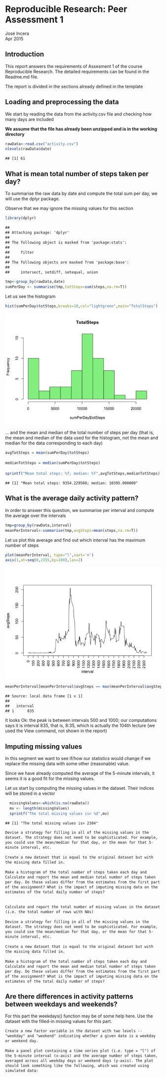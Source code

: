 # Reproducible Research: Peer Assessment 1
José Incera  
Apr 2015  

## Introduction
This report answers the requirements of Assesment 1 of the course Reproducible Research.
The detailed requirements can be found in the Readme.md file.

The report is divided in the sections already defined in the template

## Loading and preprocessing the data

We start by reading the data from the activity.csv file and checking how many days are included

**We assume that the file has already been unzipped and is in the working directory**



```r
rawData<-read.csv("activity.csv")
nlevels(rawData$date)
```

```
## [1] 61
```

## What is mean total number of steps taken per day?

To summarise the raw data by date and compute the total sum per day,  we will use the dplyr package.

Observe that we may ignore the missing values for this section



```r
library(dplyr)
```

```
## 
## Attaching package: 'dplyr'
## 
## The following object is masked from 'package:stats':
## 
##     filter
## 
## The following objects are masked from 'package:base':
## 
##     intersect, setdiff, setequal, union
```

```r
tmp<-group_by(rawData,date)
sumPerDay <- summarise(tmp,totSteps=sum(steps,na.rm=T))
```

Let us see the histogram


```r
hist(sumPerDay$totSteps,breaks=10,col="lightgreen",main="TotalSteps")
```

![](PA1_template_files/figure-html/unnamed-chunk-3-1.png) 

... and the mean and median of the total number of steps per day (that is, the mean and median of the data used for the histogram, not the mean and median for the data corresponding to each day)


```r
avgTotSteps = mean(sumPerDay$totSteps)

medianTotSteps = median(sumPerDay$totSteps)

sprintf("Mean total steps: %f; median: %f",avgTotSteps,medianTotSteps)
```

```
## [1] "Mean total steps: 9354.229508; median: 10395.000000"
```


## What is the average daily activity pattern?

In order to answer this question, we summarise per interval and compute the average over the intervals


```r
tmp=group_by(rawData,interval)
meanPerInterval<-summarise(tmp,avgSteps=mean(steps,na.rm=T))
```

Let us plot this average and find out which interval has the maximum number of steps


```r
plot(meanPerInterval, type="l",xaxt='n')
axis(1,at=seq(0,2355,by=100),las=2)
```

![](PA1_template_files/figure-html/unnamed-chunk-6-1.png) 

```r
meanPerInterval[meanPerInterval$avgSteps == max(meanPerInterval$avgSteps),1]
```

```
## Source: local data frame [1 x 1]
## 
##   interval
## 1      835
```

It looks Ok: the peak is between intervals 500 and 1000; our computations says it is interval 835, that is, 8:35, which is actually the 104th lecture (we used the View command, not shown in the report)

## Imputing missing values

In this segment we want to see if/how our statistics would change if we replace the missing data with some other (reasonable) value.

Since we have already computed the average of the 5-minute intervals, it seems it is a good fit for the missing values.

Let us start by computing the missing values in the dataset. Their indices will be stored in a vector


```r
  missingValues<-which(is.na(rawData))
  mv <- length(missingValues)
  sprintf("The total missing values is> %d",mv)
```

```
## [1] "The total missing values is> 2304"
```

    Devise a strategy for filling in all of the missing values in the dataset. The strategy does not need to be sophisticated. For example, you could use the mean/median for that day, or the mean for that 5-minute interval, etc.

    Create a new dataset that is equal to the original dataset but with the missing data filled in.

    Make a histogram of the total number of steps taken each day and Calculate and report the mean and median total number of steps taken per day. Do these values differ from the estimates from the first part of the assignment? What is the impact of imputing missing data on the estimates of the total daily number of steps?


    Calculate and report the total number of missing values in the dataset (i.e. the total number of rows with NAs)

    Devise a strategy for filling in all of the missing values in the dataset. The strategy does not need to be sophisticated. For example, you could use the mean/median for that day, or the mean for that 5-minute interval, etc.

    Create a new dataset that is equal to the original dataset but with the missing data filled in.

    Make a histogram of the total number of steps taken each day and Calculate and report the mean and median total number of steps taken per day. Do these values differ from the estimates from the first part of the assignment? What is the impact of imputing missing data on the estimates of the total daily number of steps?

## Are there differences in activity patterns between weekdays and weekends?

For this part the weekdays() function may be of some help here. Use the dataset with the filled-in missing values for this part.

    Create a new factor variable in the dataset with two levels -- "weekday" and "weekend" indicating whether a given date is a weekday or weekend day.

    Make a panel plot containing a time series plot (i.e. type = "l") of the 5-minute interval (x-axis) and the average number of steps taken, averaged across all weekday days or weekend days (y-axis). The plot should look something like the following, which was created using simulated data:
